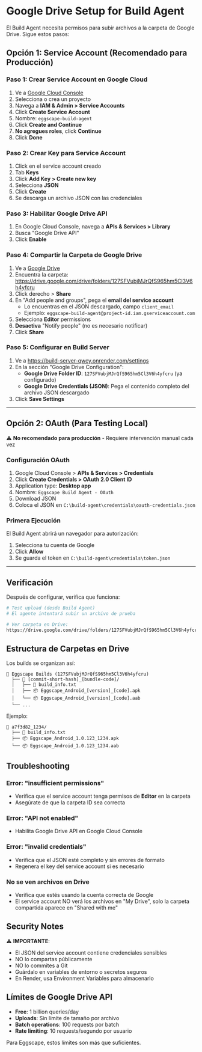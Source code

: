 # Google Drive Setup for Build Agent

El Build Agent necesita permisos para subir archivos a la carpeta de Google Drive. Sigue estos pasos:

## Opción 1: Service Account (Recomendado para Producción)

### Paso 1: Crear Service Account en Google Cloud

1. Ve a [Google Cloud Console](https://console.cloud.google.com/)
2. Selecciona o crea un proyecto
3. Navega a **IAM & Admin > Service Accounts**
4. Click **Create Service Account**
5. Nombre: `eggscape-build-agent`
6. Click **Create and Continue**
7. **No agregues roles**, click **Continue**
8. Click **Done**

### Paso 2: Crear Key para Service Account

1. Click en el service account creado
2. Tab **Keys**
3. Click **Add Key > Create new key**
4. Selecciona **JSON**
5. Click **Create**
6. Se descarga un archivo JSON con las credenciales

### Paso 3: Habilitar Google Drive API

1. En Google Cloud Console, navega a **APIs & Services > Library**
2. Busca "Google Drive API"
3. Click **Enable**

### Paso 4: Compartir la Carpeta de Google Drive

1. Ve a [Google Drive](https://drive.google.com/)
2. Encuentra la carpeta: https://drive.google.com/drive/folders/127SFVubjMJrQfS965hm5Cl3V6h4yfcru
3. Click derecho > **Share**
4. En "Add people and groups", pega el **email del service account**
   - Lo encuentras en el JSON descargado, campo `client_email`
   - Ejemplo: `eggscape-build-agent@project-id.iam.gserviceaccount.com`
5. Selecciona **Editor** permissions
6. **Desactiva** "Notify people" (no es necesario notificar)
7. Click **Share**

### Paso 5: Configurar en Build Server

1. Ve a https://build-server-qwcy.onrender.com/settings
2. En la sección "Google Drive Configuration":
   - **Google Drive Folder ID**: `127SFVubjMJrQfS965hm5Cl3V6h4yfcru` (ya configurado)
   - **Google Drive Credentials (JSON)**: Pega el contenido completo del archivo JSON descargado
3. Click **Save Settings**

---

## Opción 2: OAuth (Para Testing Local)

⚠️ **No recomendado para producción** - Requiere intervención manual cada vez

### Configuración OAuth

1. Google Cloud Console > **APIs & Services > Credentials**
2. Click **Create Credentials > OAuth 2.0 Client ID**
3. Application type: **Desktop app**
4. Nombre: `Eggscape Build Agent - OAuth`
5. Download JSON
6. Coloca el JSON en `C:\build-agent\credentials\oauth-credentials.json`

### Primera Ejecución

El Build Agent abrirá un navegador para autorización:
1. Selecciona tu cuenta de Google
2. Click **Allow**
3. Se guarda el token en `C:\build-agent\credentials\token.json`

---

## Verificación

Después de configurar, verifica que funciona:

```bash
# Test upload (desde Build Agent)
# El agente intentará subir un archivo de prueba

# Ver carpeta en Drive:
https://drive.google.com/drive/folders/127SFVubjMJrQfS965hm5Cl3V6h4yfcru
```

## Estructura de Carpetas en Drive

Los builds se organizan así:

```
📁 Eggscape Builds (127SFVubjMJrQfS965hm5Cl3V6h4yfcru)
  ├── 📁 [commit-short-hash]_[bundle-code]/
  │   ├── 📄 build_info.txt
  │   ├── 📦 Eggscape_Android_[version]_[code].apk
  │   └── 📦 Eggscape_Android_[version]_[code].aab
  └── ...
```

Ejemplo:
```
📁 a7f3d82_1234/
  ├── 📄 build_info.txt
  ├── 📦 Eggscape_Android_1.0.123_1234.apk
  └── 📦 Eggscape_Android_1.0.123_1234.aab
```

## Troubleshooting

### Error: "insufficient permissions"
- Verifica que el service account tenga permisos de **Editor** en la carpeta
- Asegúrate de que la carpeta ID sea correcta

### Error: "API not enabled"
- Habilita Google Drive API en Google Cloud Console

### Error: "invalid credentials"
- Verifica que el JSON esté completo y sin errores de formato
- Regenera el key del service account si es necesario

### No se ven archivos en Drive
- Verifica que estés usando la cuenta correcta de Google
- El service account NO verá los archivos en "My Drive", solo la carpeta compartida aparece en "Shared with me"

## Security Notes

⚠️ **IMPORTANTE**:
- El JSON del service account contiene credenciales sensibles
- NO lo compartas públicamente
- NO lo commites a Git
- Guárdalo en variables de entorno o secretos seguros
- En Render, usa Environment Variables para almacenarlo

## Límites de Google Drive API

- **Free**: 1 billion queries/day
- **Uploads**: Sin límite de tamaño por archivo
- **Batch operations**: 100 requests por batch
- **Rate limiting**: 10 requests/segundo por usuario

Para Eggscape, estos límites son más que suficientes.

